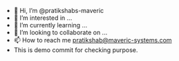 - 👋 Hi, I’m @pratikshabs-maveric
- 👀 I’m interested in ...
- 🌱 I’m currently learning ...
- 💞️ I’m looking to collaborate on ...
- 📫 How to reach me pratikshab@maveric-systems.com
- This is demo commit for checking purpose.

